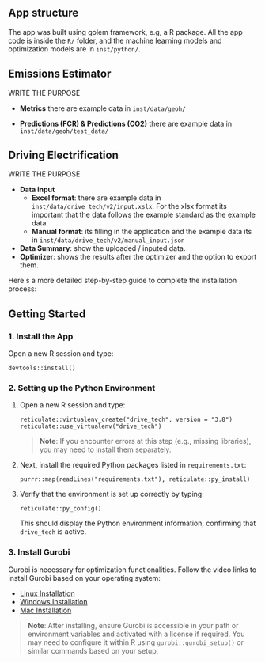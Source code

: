## App structure

The app was built using golem framework, e.g, a R package. All the app code is inside the `R/` folder, and the machine learning models and optimization models are in `inst/python/`.


## Emissions Estimator

WRITE THE PURPOSE

- **Metrics** there are example data in `inst/data/geoh/`

- **Predictions (FCR) & Predictions (CO2)** there are example data in `inst/data/geoh/test_data/`


## Driving Electrification 

WRITE THE PURPOSE

- **Data input** 
    - **Excel format**:  there are example data in `inst/data/drive_tech/v2/input.xslx`. For the xlsx format its important that the data follows the example standard as the example data. 
    - **Manual format**: its filling in the application and the example data its in `inst/data/drive_tech/v2/manual_input.json`
- **Data Summary**: show the uploaded / inputed data.
- **Optimizer**: shows the results after the optimizer and the option to export them.

Here's a more detailed step-by-step guide to complete the installation process:

## Getting Started

### 1. Install the App

Open a new R session and type:

```{r}
devtools::install()
```

### 2. Setting up the Python Environment

1. Open a new R session and type:

   ```{r}
   reticulate::virtualenv_create("drive_tech", version = "3.8")
   reticulate::use_virtualenv("drive_tech")
   ```

   > **Note**: If you encounter errors at this step (e.g., missing libraries), you may need to install them separately.

2. Next, install the required Python packages listed in `requirements.txt`:

   ```{r}
   purrr::map(readLines("requirements.txt"), reticulate::py_install)
   ```

3. Verify that the environment is set up correctly by typing:

   ```{r}
   reticulate::py_config()
   ```

   This should display the Python environment information, confirming that `drive_tech` is active.

### 3. Install Gurobi

Gurobi is necessary for optimization functionalities. Follow the video links to install Gurobi based on your operating system:

- [Linux Installation](https://www.youtube.com/watch?v=OYuOKXPJ5PI)
- [Windows Installation](https://www.youtube.com/watch?v=z7t0p5J9YcQ)
- [Mac Installation](https://www.youtube.com/watch?v=dcFstZl5Va4)

> **Note**: After installing, ensure Gurobi is accessible in your path or environment variables and activated with a license if required. You may need to configure it within R using `gurobi::gurobi_setup()` or similar commands based on your setup.